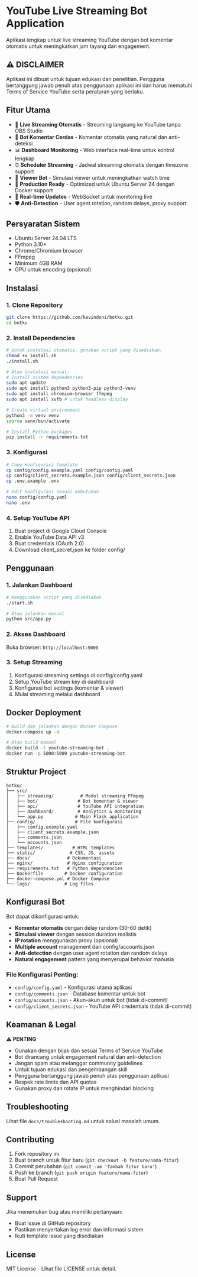 # YouTube Live Streaming Bot Application

Aplikasi lengkap untuk live streaming YouTube dengan bot komentar otomatis untuk meningkatkan jam tayang dan engagement.

## ⚠️ DISCLAIMER
Aplikasi ini dibuat untuk tujuan edukasi dan penelitian. Pengguna bertanggung jawab penuh atas penggunaan aplikasi ini dan harus mematuhi Terms of Service YouTube serta peraturan yang berlaku.

## Fitur Utama

- 🎥 **Live Streaming Otomatis** - Streaming langsung ke YouTube tanpa OBS Studio
- 🤖 **Bot Komentar Cerdas** - Komentar otomatis yang natural dan anti-deteksi
- 📊 **Dashboard Monitoring** - Web interface real-time untuk kontrol lengkap
- ⏰ **Scheduler Streaming** - Jadwal streaming otomatis dengan timezone support
- 👥 **Viewer Bot** - Simulasi viewer untuk meningkatkan watch time
- 🔧 **Production Ready** - Optimized untuk Ubuntu Server 24 dengan Docker support
- 🚀 **Real-time Updates** - WebSocket untuk monitoring live
- 🛡️ **Anti-Detection** - User agent rotation, random delays, proxy support

## Persyaratan Sistem

- Ubuntu Server 24.04 LTS
- Python 3.10+
- Chrome/Chromium browser
- FFmpeg
- Minimum 4GB RAM
- GPU untuk encoding (opsional)

## Instalasi

### 1. Clone Repository
```bash
git clone https://github.com/kevindoni/botku.git
cd botku
```

### 2. Install Dependencies
```bash
# Untuk instalasi otomatis, gunakan script yang disediakan:
chmod +x install.sh
./install.sh

# Atau instalasi manual:
# Install sistem dependencies
sudo apt update
sudo apt install python3 python3-pip python3-venv
sudo apt install chromium-browser ffmpeg
sudo apt install xvfb # untuk headless display

# Create virtual environment
python3 -m venv venv
source venv/bin/activate

# Install Python packages
pip install -r requirements.txt
```

### 3. Konfigurasi
```bash
# Copy konfigurasi template
cp config/config.example.yaml config/config.yaml
cp config/client_secrets.example.json config/client_secrets.json
cp .env.example .env

# Edit konfigurasi sesuai kebutuhan
nano config/config.yaml
nano .env
```

### 4. Setup YouTube API
1. Buat project di Google Cloud Console
2. Enable YouTube Data API v3
3. Buat credentials (OAuth 2.0)
4. Download client_secret.json ke folder config/

## Penggunaan

### 1. Jalankan Dashboard
```bash
# Menggunakan script yang disediakan
./start.sh

# Atau jalankan manual
python src/app.py
```

### 2. Akses Dashboard
Buka browser: `http://localhost:5000`

### 3. Setup Streaming
1. Konfigurasi streaming settings di config/config.yaml
2. Setup YouTube stream key di dashboard
3. Konfigurasi bot settings (komentar & viewer)
4. Mulai streaming melalui dashboard

## Docker Deployment

```bash
# Build dan jalankan dengan Docker Compose
docker-compose up -d

# Atau build manual
docker build -t youtube-streaming-bot .
docker run -p 5000:5000 youtube-streaming-bot
```

## Struktur Project

```
botku/
├── src/
│   ├── streaming/          # Modul streaming FFmpeg
│   ├── bot/               # Bot komentar & viewer 
│   ├── api/               # YouTube API integration
│   ├── dashboard/         # Analytics & monitoring
│   └── app.py            # Main Flask application
├── config/               # File konfigurasi
│   ├── config.example.yaml
│   ├── client_secrets.example.json
│   ├── comments.json
│   └── accounts.json
├── templates/           # HTML templates
├── static/             # CSS, JS, assets
├── docs/              # Dokumentasi
├── nginx/             # Nginx configuration
├── requirements.txt   # Python dependencies
├── Dockerfile        # Docker configuration
├── docker-compose.yml # Docker Compose
└── logs/             # Log files
```

## Konfigurasi Bot

Bot dapat dikonfigurasi untuk:
- **Komentar otomatis** dengan delay random (30-60 detik)
- **Simulasi viewer** dengan session duration realistis
- **IP rotation** menggunakan proxy (opsional)
- **Multiple account** management dari config/accounts.json
- **Anti-detection** dengan user agent rotation dan random delays
- **Natural engagement** pattern yang menyerupai behavior manusia

### File Konfigurasi Penting:
- `config/config.yaml` - Konfigurasi utama aplikasi
- `config/comments.json` - Database komentar untuk bot
- `config/accounts.json` - Akun-akun untuk bot (tidak di-commit)
- `config/client_secrets.json` - YouTube API credentials (tidak di-commit)

## Keamanan & Legal

⚠️ **PENTING**: 
- Gunakan dengan bijak dan sesuai Terms of Service YouTube
- Bot dirancang untuk engagement natural dan anti-detection
- Jangan spam atau melanggar community guidelines
- Untuk tujuan edukasi dan pengembangan skill
- Pengguna bertanggung jawab penuh atas penggunaan aplikasi
- Respek rate limits dan API quotas
- Gunakan proxy dan rotate IP untuk menghindari blocking

## Troubleshooting

Lihat file `docs/troubleshooting.md` untuk solusi masalah umum.

## Contributing

1. Fork repository ini
2. Buat branch untuk fitur baru (`git checkout -b feature/nama-fitur`)
3. Commit perubahan (`git commit -am 'Tambah fitur baru'`)
4. Push ke branch (`git push origin feature/nama-fitur`)
5. Buat Pull Request

## Support

Jika menemukan bug atau memiliki pertanyaan:
- Buat issue di GitHub repository
- Pastikan menyertakan log error dan informasi sistem
- Ikuti template issue yang disediakan

## License

MIT License - Lihat file LICENSE untuk detail.

